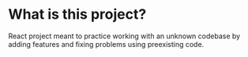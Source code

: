 # What is this project?

React project meant to practice working with an unknown codebase by adding features and fixing problems using preexisting code.
